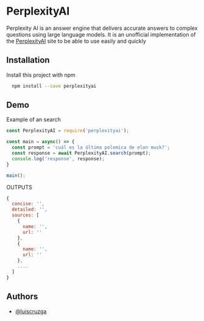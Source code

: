 
# PerplexityAI

Perplexity AI is an answer engine that delivers accurate answers to complex questions using large language models. It is an unofficial implementation of the [PerplexityAI](https://www.perplexity.ai/) site to be able to use easily and quickly


## Installation

Install this project with npm

```bash
  npm install --save perplexityai
```

## Demo

Example of an search

```js
const PerplexityAI = require('perplexityai');

const main = async() => {
  const prompt = 'cuál es la última polemica de elon musk?';
  const response = await PerplexityAI.search(prompt);
  console.log('response', response);
}

main();
```

OUTPUTS

```js
{
  concise: '',
  detailed: '',
  sources: [
    {
      name: '',
      url: ''
    },
    {
      name: '',
      url: ''
    },
    ....
  ]
}
```
## Authors

- [@luiscruzga](https://www.github.com/luiscruzga)

